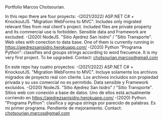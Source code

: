 
Portfolio Marcos Chotsourian.

In this repo there are four proyects:
-(2021/2022) ASP.NET C# + KnockoutJS. "Migration WebForms to MVC". Includes only migrated relevant files from real client's project. Included files are private property and its commercial use is forbidden. Sensible data and Framework are excluded.
-(2020) NodeJS. "Sitio Ajedrez San Isidro" / "Sitio Transporte". Web sites with conection to data base. One of them is currently running in https://ajedrezsanisidro.herokuapp.com/
-(2020) Python "Programa Python": classifies and groups strings according to word frecuence. It is my very first project. To be upgraded.
Contact: chotsourian.marcos@gmail.com

En este repo hay cuatro proyectos:
-(2021/2022) ASP.NET C# + KnockoutJS. "Migration WebForms to MVC". Incluye solamente los archivos migrados de proyecto real con cliente. Los archivos incluidos son propiedad privada y su uso comercial no es permitido. Data sensible y Framework excluidos.
-(2020) NodeJS. "Sitio Ajedrez San Isidro" / "Sitio Transporte". Sitios web con conexión a base de datos. Uno de ellos está actualmente corriendo en
https://ajedrezsanisidro.herokuapp.com/
-(2020) Python. "Programa Python": clasifica y agrupa strings por parecido de palabras. Es mi primer programa. Pendiente de mejoramiento.
Contact: chotsourian.marcos@gmail.com
